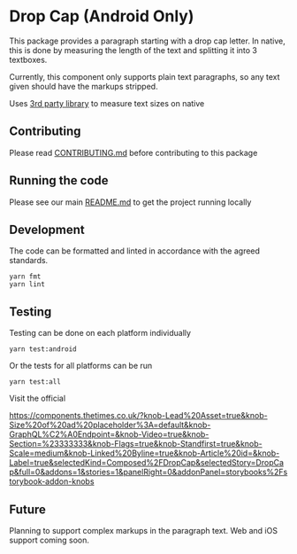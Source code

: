 # Drop Cap (Android Only)

This package provides a paragraph starting with a drop cap letter. In native,
this is done by measuring the length of the text and splitting it into 3
textboxes.

Currently, this component only supports plain text paragraphs, so any text given should have the markups stripped.

Uses [3rd party library](https://github.com/aMarCruz/react-native-text-size) to measure text sizes on native

## Contributing

Please read [CONTRIBUTING.md](./CONTRIBUTING.md) before contributing to this
package

## Running the code

Please see our main [README.md](../README.md) to get the project running locally

## Development

The code can be formatted and linted in accordance with the agreed standards.

```
yarn fmt
yarn lint
```

## Testing

Testing can be done on each platform individually

```
yarn test:android
```

Or the tests for all platforms can be run

```
yarn test:all
```

Visit the official

https://components.thetimes.co.uk/?knob-Lead%20Asset=true&knob-Size%20of%20ad%20placeholder%3A=default&knob-GraphQL%C2%A0Endpoint=&knob-Video=true&knob-Section=%23333333&knob-Flags=true&knob-Standfirst=true&knob-Scale=medium&knob-Linked%20Byline=true&knob-Article%20id=&knob-Label=true&selectedKind=Composed%2FDropCap&selectedStory=DropCap&full=0&addons=1&stories=1&panelRight=0&addonPanel=storybooks%2Fstorybook-addon-knobs

## Future

Planning to support complex markups in the paragraph text. Web and iOS support
coming soon.
